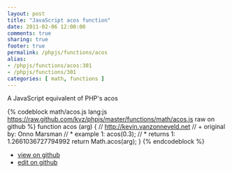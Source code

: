 ```yaml
---
layout: post
title: "JavaScript acos function"
date: 2011-02-06 12:00:00
comments: true
sharing: true
footer: true
permalink: /phpjs/functions/acos
alias:
- /phpjs/functions/acos:301
- /phpjs/functions/301
categories: [ math, functions ]
---
```

A JavaScript equivalent of PHP's acos
<!-- more -->
{% codeblock math/acos.js lang:js https://raw.github.com/kvz/phpjs/master/functions/math/acos.js raw on github %}
function acos (arg) {
    // http://kevin.vanzonneveld.net
    // +   original by: Onno Marsman
    // *     example 1: acos(0.3);
    // *     returns 1: 1.2661036727794992
    return Math.acos(arg);
}
{% endcodeblock %}
<ul>
 <li><a href="https://github.com/kvz/phpjs/blob/master/functions/math/acos.js">view on github</a></li>
 <li><a href="https://github.com/kvz/phpjs/edit/master/functions/math/acos.js">edit on github</a></li>
</ul>
